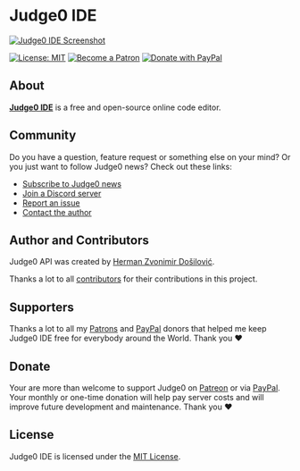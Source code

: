 # Judge0 IDE
[![Judge0 IDE Screenshot](https://github.com/judge0/ide/blob/master/.github/screenshot.png)](https://ide.judge0.com/?7U55)

[![License: MIT](https://img.shields.io/badge/License-MIT-lightgray.svg)](https://github.com/judge0/ide/blob/master/LICENSE)
[![Become a Patron](https://img.shields.io/badge/Donate-Patreon-orange)](https://www.patreon.com/hermanzdosilovic)
[![Donate with PayPal](https://img.shields.io/badge/Donate-PayPal-green.svg)](https://www.paypal.me/hermanzdosilovic)

## About
[**Judge0 IDE**](https://ide.judge0.com) is a free and open-source online code editor.

## Community
Do you have a question, feature request or something else on your mind?
Or you just want to follow Judge0 news?
Check out these links:

* [Subscribe to Judge0 news](https://judge0.com/#subscribe)
* [Join a Discord server](https://discordapp.com/invite/e43pb7B)
* [Report an issue](https://github.com/judge0/ide/issues/new)
* [Contact the author](https://github.com/hermanzdosilovic)

## Author and Contributors
Judge0 API was created by [Herman Zvonimir Došilović](https://github.com/hermanzdosilovic).

Thanks a lot to all [contributors](https://github.com/judge0/ide/graphs/contributors) for their contributions in this project.

## Supporters
Thanks a lot to all my [Patrons](https://www.patreon.com/hermanzdosilovic) and [PayPal](https://www.paypal.me/hermanzdosilovic) donors that helped me keep Judge0 IDE free for everybody around the World. Thank you ♥

## Donate
Your are more than welcome to support Judge0 on [Patreon](https://www.patreon.com/hermanzdosilovic) or via [PayPal](https://www.paypal.me/hermanzdosilovic). Your monthly or one-time donation will help pay server costs and will improve future development and maintenance. Thank you ♥

## License
Judge0 IDE is licensed under the [MIT License](https://github.com/judge0/ide/blob/master/LICENSE).
